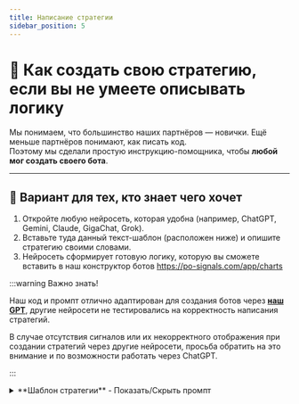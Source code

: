 ```yaml
---
title: Написание стратегии
sidebar_position: 5
---
```


# 🧩 Как создать свою стратегию, если вы не умеете описывать логику

Мы понимаем, что большинство наших партнёров — новички. Ещё меньше партнёров понимают, как писать код.  
Поэтому мы сделали простую инструкцию-помощника, чтобы **любой мог создать своего бота**.

---

## 🔹 Вариант для тех, кто **знает чего хочет**
1. Откройте любую нейросеть, которая удобна (например, ChatGPT, Gemini, Claude, GigaChat, Grok).  
2. Вставьте туда данный текст-шаблон (расположен ниже) и опишите стратегию своими словами.  
3. Нейросеть сформирует готовую логику, которую вы сможете вставить в наш конструктор ботов https://po-signals.com/app/charts

:::warning Важно знать!

Наш код и промпт отлично адаптирован для создания ботов через **[наш GPT](https://chatgpt.com/g/g-68a75128be50819196a154db54a0da09-konstruktor-signalnykh-botov-dlia-pocket-option)**, другие нейросети не тестировались на корректность написания стратегий.

В случае отсутствия сигналов или их некорректного отображения при создании стратегий через другие нейросети, просьба обратить на это внимание и по возможности работать через ChatGPT.

:::

<details>
  <summary> **Шаблон стратегии** - Показать/Скрыть промпт</summary>
  ```
  Запомни правила, когда я напишу тебе стратегию, интерпретируй в код по данн
ому промпту:

- Используй мой код-шаблон для написания стратегий.
- Четко придерживайся структуры кода.
- Все сигналы рассчитывай не только на текущей свече, но и на истории.
- Все настройки paramMeta прописывай на моем языке.
- Всегда адаптируй defaultParams/paramMeta под описанную логику (не оставляй fast/slow).

Код в который нужно встроить логику:
Хочу, чтобы ты создал для меня сигнального бота по этой структуре кода:

export const meta = {
  name: "Уникальное название бота",
    defaultParams: { 
    // ЗАПОЛНИ ПОД СТРАТЕГИЮ ПОЛЬЗОВАТЕЛЯ (например):
    // rsiLength: 14, emaFast: 8, emaSlow: 50, barsConfirm: 3, overbought: 70, oversold: 30
  },
  paramMeta: { 
    // ЛЕЙБЛЫ НА ЯЗЫКЕ ПОЛЬЗОВАТЕЛЯ. Пример:
    // rsiLength:  { label: "RSI период", type: "number", min: 2,  max: 100 },
    // emaFast:    { label: "EMA быстрая", type: "number", min: 2,  max: 50  },
    // emaSlow:    { label: "EMA медленная", type: "number", min: 5,  max: 200 },
    // barsConfirm:{ label: "Свечи подтверждения", type: "number", min: 1, max: 10 },
    // overbought: { label: "Верхний порог", type: "number", min: 50, max: 100 },
    // oversold:   { label: "Нижний порог", type: "number", min: 0,  max: 50 }
  }
};

export function init(ctx) {
  const { candleSeries, isDark, params, createSeriesMarkers } = ctx;
  const markersApi = createSeriesMarkers(candleSeries, []);

  function update(candles) {
    // candles: [{ time, open, high, low, close }, ...]
    // Логика расчёта сигналов на основе моего описания ниже
    // Пример вызова:
    // markersApi.setMarkers([
    //   { name: "buy",  time, position: "belowBar", shape: "arrowUp",   color: "#16a34a", price, text: "BUY" },
    //   { name: "sell", time, position: "aboveBar", shape: "arrowDown", color: "#ef4444", price, text: "SELL" }
    // ])

    // return markers
  }

  function destroy() { markersApi.setMarkers([]); }
  return { update, destroy };
}

Мои данные:
- Логика сигналов: (описание — когда ставить BUY/SELL)

Дополнительно:
- Если расчёты можно сделать через библиотеку technicalindicators, используй её. Например: TI.EMA.calculate(...), TI.MACD.calculate(...)
- Не добавляй ничего кроме маркеров (никаких линий/фигур).
- Сохраняй точную структуру кода как в примере.
```
</details>

---

## 🔹 Вариант для тех, кто **не умеет писать стратегии, но хочет попробовать**

1. Скопируйте промпт, расположенный ниже.

<details>
  <summary>Показать/Скрыть промпт</summary>
  ```
  - Нужна торговая стратегия для бинарных опционов. 
  - Стратегия уникальная с большим количеством точек входа в BUY/SELL.
  - Дай 5 вариантов стратегий для новичка чтобы были по тренду и контртренд.
  - Напиши логику входа (кратко), а так же краткое описание стратегии.
  ```
</details>

2. Отправьте промт в любую нейросеть.
3. Выберите одну из полученных стратегий или попросите придумать новые.  
4. Полученный ответ **скопируйте и отправьте** в **[наш GPT](https://chatgpt.com/g/g-68a75128be50819196a154db54a0da09-konstruktor-signalnykh-botov-dlia-pocket-option)**:

👉 **[Конструктор сигналов для Pocket Option](https://chatgpt.com/g/g-68a75128be50819196a154db54a0da09-konstruktor-signalnykh-botov-dlia-pocket-option)**  

5. В ответ наш GPT даст вам готовый код стратегии (не все могут работать корректно из-за их настроек).  
6. Вставьте код в **конструктор ботов** → нажмите **Проверить**.  
7. Если появилась ✅ зелёная галочка — нажимайте **Создать бота**.  
8. Вернитесь на график и проверьте, есть ли сигналы.

---

## ❓ Что делать, если сигналов **нет или мало**
- Попробуйте изменить настройки параметров (например, увеличить чувствительность индикатора).  
- Упростите условия стратегии (иногда слишком строгие правила мешают появлению сигналов).  
- Перепишите промпт с более простыми условиями.

---

## 💡 Почему наш GPT лучше, чем писать код самому
- В нашем GPT **жёстко прописаны условия для отрисовки сигналов на истории**, что позволяет вам видеть сигналы в прошлом и анализировать их.  
- Учитываются **десятки нюансов**, которые новички часто упускают.  
- Вы получаете **рабочий код сразу**, без необходимости изучать промпты для нейросетей и программирование.  
- Всё адаптировано **под наш конструктор**, без лишней рутины.

